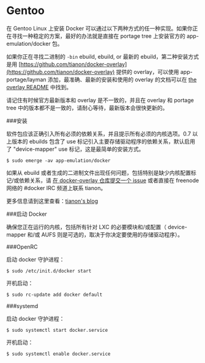 Gentoo
===

在 Gentoo Linux 上安装 Docker 可以通过以下两种方式的任一种实现。如果你正在寻找一种稳定的方案，最好的办法就是直接在 portage tree 上安装官方的 app-emulation/docker 包。

如果你正在寻找二进制的 `-bin` ebuild,  ebuild, or 最新的 ebuild，第二种安装方式是用 [https://github.com/tianon/docker-overlay](https://github.com/tianon/docker-overlay) 提供的 overlay，可以使用 app-portage/layman 添加，最准确、最新的安装和使用的 overlay 的文档可以在 [the overlay README](https://github.com/tianon/docker-overlay/blob/master/README.md#using-this-overlay) 中找到。

请记住有时候官方最新版本和 overlay 是不一致的，并且在 overlay 和 portage tree 中的版本都不是一致的，请耐心等待，最新版本会很快更新的。

###安装

软件包应该正确引入所有必须的依赖关系，并且提示所有必须的内核选项。0.7 以上版本的 ebuilds 包含了 use 标记引入主要存储驱动程序的依赖关系，默认启用了 "device-mapper" use 标记，这是最简单的安装方式。

	$ sudo emerge -av app-emulation/docker 

如果从 ebuild 或者生成的二进制文件出现任何问题，包括特别是缺少内核配置标记/或依赖关系，请 [在 docker-overlay 仓库提交一个 issue](https://github.com/tianon/docker-overlay/issues) 或者直接在 freenode 网络的 #docker IRC 频道上联系 tianon。

更多信息请到这里查看：[tianon's blog](https://tianon.github.io/post/2014/05/17/docker-on-gentoo.html)

###启动 Docker

确保您正在运行的内核，包括所有针对 LXC 的必要模块和/或配置（ device-mapper 和/或 AUFS 则是可选的，取决于你决定要使用的存储驱动程序）。

###OpenRC

启动 docker 守护进程：

	$ sudo /etc/init.d/docker start

开机启动：

	$ sudo rc-update add docker default

###systemd

启动 docker 守护进程：

	$ sudo systemctl start docker.service

开机启动：

	$ sudo systemctl enable docker.service
